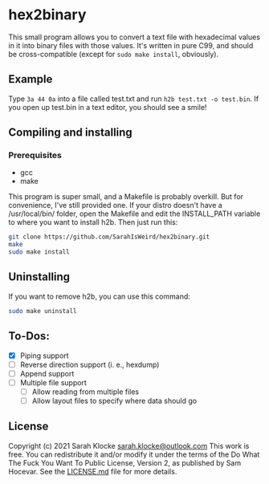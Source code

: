 # hex2binary

This small program allows you to convert a text file with hexadecimal values in it into binary files with those values. It's written in pure C99, and should be cross-compatible (except for ``sudo make install``, obviously).

## Example

Type ``3a 44 0a`` into a file called test.txt and run ``h2b test.txt -o test.bin``. If you open up test.bin in a text editor, you should see a smile!

## Compiling and installing

### Prerequisites

- gcc
- make

This program is super small, and a Makefile is probably overkill. But for convenience, I've still provided one. If your distro doesn't have a /usr/local/bin/ folder, open the Makefile and edit the INSTALL_PATH variable to where you want to install h2b. Then just run this:

```bash
git clone https://github.com/SarahIsWeird/hex2binary.git
make
sudo make install
```

## Uninstalling

If you want to remove h2b, you can use this command:

```bash
sudo make uninstall
```

## To-Dos:

- [x] Piping support
- [ ] Reverse direction support (i. e., hexdump)
- [ ] Append support
- [ ] Multiple file support
  - [ ] Allow reading from multiple files
  - [ ] Allow layout files to specify where data should go

## License

Copyright (c) 2021 Sarah Klocke <sarah.klocke@outlook.com>
This work is free. You can redistribute it and/or modify it under the terms of the Do What The Fuck You Want To Public License, Version 2, as published by Sam Hocevar. See the [LICENSE.md](LICENSE.md) file for more details.
